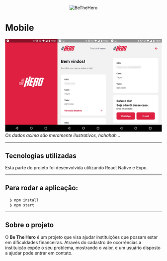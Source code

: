 <p align="center">
    <img alt="BeTheHero" title="#delicinha" src="../images/logo.svg" width="250px" />
</p>

# Mobile

![Tela](../.github/mobile.jpg)
*Os dados acima são meramente ilustrativos, hahahah...*

---

## Tecnologias utilizadas
Esta parte do projeto foi desenvolvida utilizando React Native e Expo.

---

## Para rodar a aplicação:
```shell
  $ npm install
  $ npm start
```

---

## Sobre o projeto

O **Be The Hero** é um projeto que visa ajudar instituições que possam estar em dificuldades financeiras. Através do cadastro de ocorrências a instituição expõe o seu problema, mostrando o valor, e um usuário disposto a ajudar pode entrar em contato.




